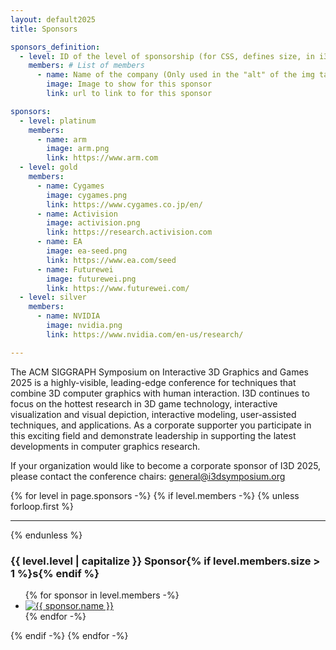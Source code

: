 ```yaml
---
layout: default2025
title: Sponsors

sponsors_definition:
  - level: ID of the level of sponsorship (for CSS, defines size, in i3d.scss)
    members: # List of members
      - name: Name of the company (Only used in the "alt" of the img tag)
        image: Image to show for this sponsor
        link: url to link to for this sponsor

sponsors:
  - level: platinum
    members:
      - name: arm
        image: arm.png
        link: https://www.arm.com
  - level: gold
    members:
      - name: Cygames
        image: cygames.png
        link: https://www.cygames.co.jp/en/
      - name: Activision
        image: activision.png
        link: https://research.activision.com
      - name: EA
        image: ea-seed.png
        link: https://www.ea.com/seed
      - name: Futurewei
        image: futurewei.png
        link: https://www.futurewei.com/
  - level: silver
    members:
      - name: NVIDIA
        image: nvidia.png
        link: https://www.nvidia.com/en-us/research/

---
```


The ACM SIGGRAPH Symposium on Interactive 3D Graphics and Games
2025 is a highly-visible, leading-edge conference for techniques that
combine 3D computer graphics with human interaction. I3D continues to
focus on the hottest research in 3D game technology, interactive
visualization and visual depiction, interactive modeling,
user-assisted techniques, and applications. As a corporate supporter
you participate in this exciting field and demonstrate leadership in
supporting the latest developments in computer graphics research.


If your organization would like to become a corporate sponsor of
I3D 2025, please contact the conference chairs: [general@i3dsymposium.org](mailto:general@i3dsymposium.org)

<div id="sponsors" class="flex centered">
    <div class="two-thirds">
      {% for level in page.sponsors -%}
        {% if level.members -%}
          {% unless forloop.first %}<hr>{% endunless %}
          <h3>{{ level.level | capitalize }} Sponsor{% if level.members.size > 1 %}s{% endif %}</h3>
          <ul class="sponsors-list sponsors-{{ level.level }}">
          {% for sponsor in level.members -%}
              <li>
                  <a href="{{ sponsor.link }}" target="_blank">
                      <img src="img/sponsors/{{ sponsor.image }}" alt="{{ sponsor.name }}">
                  </a>
              </li>
          {% endfor -%}
          </ul>
        {% endif -%}
      {% endfor -%}
    </div>
</div>

